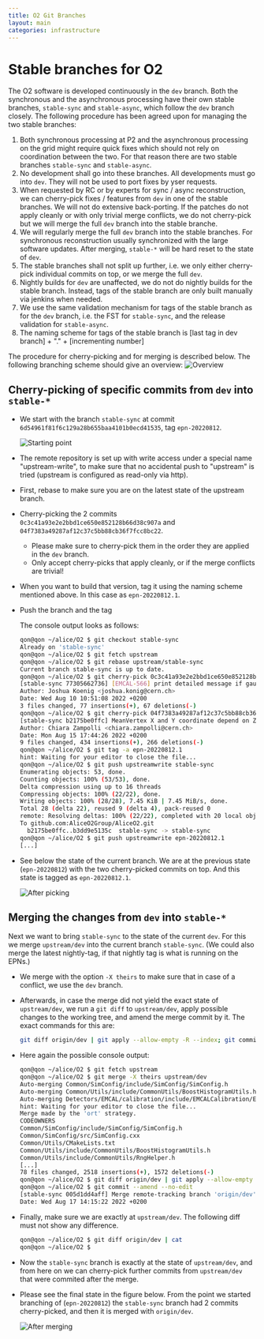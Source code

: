```yaml
---
title: O2 Git Branches
layout: main
categories: infrastructure
---
```


# Stable branches for O2

The O2 software is developed continuously in the `dev` branch. Both the synchronous and the asynchronous processing have their own stable branches, `stable-sync` and `stable-async`, which follow the `dev` branch closely. The following procedure has been agreed upon for managing the two stable branches:

1. Both synchronous processing at P2 and the asynchronous processing on the grid might require quick fixes which should not rely on coordination between the two. For that reason there are two stable branches `stable-sync` and `stable-async`.
2. No development shall go into these branches. All developments must go into `dev`. They will not be used to port fixes by yser requests.
3. When requested by RC or by experts for sync / async reconstruction, we can cherry-pick fixes / features from `dev` in one of the stable branches. We will not do extensive back-porting. If the patches do not apply cleanly or with only trivial merge conflicts, we do not cherry-pick but we will merge the full `dev` branch into the stable branche.
4. We will regularly merge the full `dev` branch into the stable branches. For synchronous reconstruction usually synchronized with the large software updates. After merging, `stable-*` will be hard reset to the state of `dev`.
5. The stable branches shall not split up further, i.e. we only either cherry-pick individual commits on top, or we merge the full `dev`.
6. Nightly builds for `dev` are unaffected, we do not do nightly builds for the stable branch. Instead, tags of the stable branch are only built manually via jenkins when needed.
7. We use the same validation mechanism for tags of the stable branch as for the `dev` branch, i.e. the FST for `stable-sync`, and the release validation for `stable-async`.
8. The naming scheme for tags of the stable branch is [last tag in dev branch] + "." + [incrementing number]


The procedure for cherry-picking and for merging is described below. The following branching scheme should give an overview:
![Overview]({{site.baseurl}}/images/branching-scheme.png)

## Cherry-picking of specific commits from `dev` into `stable-*`


- We start with the branch `stable-sync` at commit `6d54961f81f6c129a28b655baa4101b0ecd41535`, tag `epn-20220812`.

  ![Starting point]({{site.baseurl}}/images/branching-screenshot1.png)

- The remote repository is set up with write access under a special name "upstream-write", to make sure that no accidental push to "upstream" is tried (upstream is configured as read-only via http).
- First, rebase to make sure you are on the latest state of the upstream branch.
- Cherry-picking the 2 commits `0c3c41a93e2e2bbd1ce650e852128b66d38c907a` and `04f7383a49287af12c37c5bb88cb36f7fcc8bc22`.
  - Please make sure to cherry-pick them in the order they are applied in the `dev` branch.
  - Only accept cherry-picks that apply cleanly, or if the merge conflicts are trivial!
- When you want to build that version, tag it using the naming scheme mentioned above. In this case as `epn-20220812.1`.
- Push the branch and the tag

  The console output looks as follows:

  ```bash
  qon@qon ~/alice/O2 $ git checkout stable-sync
  Already on 'stable-sync'
  qon@qon ~/alice/O2 $ git fetch upstream
  qon@qon ~/alice/O2 $ git rebase upstream/stable-sync
  Current branch stable-sync is up to date.
  qon@qon ~/alice/O2 $ git cherry-pick 0c3c41a93e2e2bbd1ce650e852128b66d38c907a
  [stable-sync 77305662736] [EMCAL-566] print detailed message if gaus fit fails
  Author: Joshua Koenig <joshua.konig@cern.ch>
  Date: Wed Aug 10 10:51:08 2022 +0200
  3 files changed, 77 insertions(+), 67 deletions(-)
  qon@qon ~/alice/O2 $ git cherry-pick 04f7383a49287af12c37c5bb88cb36f7fcc8bc22
  [stable-sync b2175be0ffc] MeanVertex X and Y coordinate depend on Z (#9315)
  Author: Chiara Zampolli <chiara.zampolli@cern.ch>
  Date: Mon Aug 15 17:44:26 2022 +0200
  9 files changed, 434 insertions(+), 266 deletions(-)
  qon@qon ~/alice/O2 $ git tag -a epn-20220812.1
  hint: Waiting for your editor to close the file...
  qon@qon ~/alice/O2 $ git push upstreamwrite stable-sync
  Enumerating objects: 53, done.
  Counting objects: 100% (53/53), done.
  Delta compression using up to 16 threads
  Compressing objects: 100% (22/22), done.
  Writing objects: 100% (28/28), 7.45 KiB | 7.45 MiB/s, done.
  Total 28 (delta 22), reused 9 (delta 4), pack-reused 0
  remote: Resolving deltas: 100% (22/22), completed with 20 local objects.
  To github.com:AliceO2Group/AliceO2.git
    b2175be0ffc..b3dd9e5135c  stable-sync -> stable-sync
  qon@qon ~/alice/O2 $ git push upstreamwrite epn-20220812.1
  [...]
  ```

- See below the state of the current branch. We are at the previous state (`epn-20220812`) with the two cherry-picked commits on top. And this state is tagged as `epn-20220812.1`.

  ![After picking]({{site.baseurl}}/images/branching-screenshot2.png)

## Merging the changes from `dev` into `stable-*`

Next we want to bring `stable-sync` to the state of the current `dev`. For this we merge `upstream/dev` into the current branch `stable-sync`. (We could also merge the latest nightly-tag, if that nightly tag is what is running on the EPNs.)
- We merge with the option `-X theirs` to make sure that in case of a conflict, we use the `dev` branch.
- Afterwards, in case the merge did not yield the exact state of `upstream/dev`, we run a `git diff` to `upstream/dev`, apply possible changes to the working tree, and amend the merge commit by it. The exact commands for this are:

  ```bash
  git diff origin/dev | git apply --allow-empty -R --index; git commit --amend --no-edit
  ```

- Here again the possible console output:

  ```bash
  qon@qon ~/alice/O2 $ git fetch upstream
  qon@qon ~/alice/O2 $ git merge -X theirs upstream/dev
  Auto-merging Common/SimConfig/include/SimConfig/SimConfig.h
  Auto-merging Common/Utils/include/CommonUtils/BoostHistogramUtils.h
  Auto-merging Detectors/EMCAL/calibration/include/EMCALCalibration/EMCALCalibExtractor.h
  hint: Waiting for your editor to close the file...
  Merge made by the 'ort' strategy.
  CODEOWNERS                                                                     |    4 +-
  Common/SimConfig/include/SimConfig/SimConfig.h                                 |    6 +-
  Common/SimConfig/src/SimConfig.cxx                                             |    6 +-
  Common/Utils/CMakeLists.txt                                                    |    2 +-
  Common/Utils/include/CommonUtils/BoostHistogramUtils.h                         |  142 +++++++++++++++++++++++++++++++-
  Common/Utils/include/CommonUtils/RngHelper.h                                   |    6 +-
  [...]
  78 files changed, 2518 insertions(+), 1572 deletions(-)
  qon@qon ~/alice/O2 $ git diff origin/dev | git apply --allow-empty -R --index
  qon@qon ~/alice/O2 $ git commit --amend --no-edit
  [stable-sync 005d1dd4aff] Merge remote-tracking branch 'origin/dev' into stable-sync
  Date: Wed Aug 17 14:15:22 2022 +0200
  ```

- Finally, make sure we are exactly at `upstream/dev`. The following diff must not show any difference.

  ```bash
  qon@qon ~/alice/O2 $ git diff origin/dev | cat
  qon@qon ~/alice/O2 $
  ```

- Now the `stable-sync` branch is exactly at the state of `upstream/dev`, and from here on we can cherry-pick further commits from `upstream/dev` that were commited after the merge.

- Please see the final state in the figure below. From the point we started branching of (`epn-20220812`) the `stable-sync` branch had 2 commits cherry-picked, and then it is merged with `origin/dev`.

  ![After merging]({{site.baseurl}}/images/branching-screenshot3.png)
